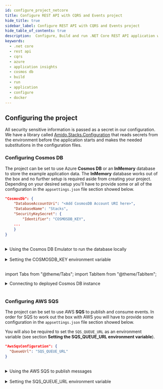 ```yaml
---
id: configure_project_netcore
title: Configure REST API with CQRS and Events project
hide_title: true
sidebar_label: Configure REST API with CQRS and Events project
hide_table_of_contents: true
description:  Configure, Build and run .NET Core REST API application with CQRS on local and docker container
keywords:
  - .net core
  - rest api
  - cqrs
  - azure
  - application insights
  - cosmos db
  - build
  - run
  - application
  - configure
  - docker
---
```



## Configuring the project

All security sensitive information is passed as a secret in our configuration. We have a library called [Amido.Stacks.Configuration](https://github.com/amido/stacks-dotnet-packages-configuration) that reads secrets from the environment before the application starts and makes the needed substitutions in the configuration files.

### Configuring Cosmos DB

The project can be set to use Azure **Cosmos DB** or an **InMemory** database to store the example application data. The **InMemory** database works out of the box and no further setup is required aside from creating your project. Depending on your desired setup you'll have to provide some or all of the configuration in the `appsettings.json` file section showed below.

```json title="<PROJECT-NAME>/src/api/xxAMIDOxx.xxSTACKSxx.API/appsettings.json"
"CosmosDb": {
	"DatabaseAccountUri": "<Add CosmosDB Account URI here>",
	"DatabaseName": "Stacks",
	"SecurityKeySecret": {
		"Identifier": "COSMOSDB_KEY",
	...
	}
}
```

<br />

<details>
<summary>Using the Cosmos DB Emulator to run the database locally</summary>

<div>

For running on local environments (Windows/Linux/macOS) please follow the [instructions provided by Microsoft.](https://docs.microsoft.com/en-us/azure/cosmos-db/local-emulator?tabs=ssl-netstd21)

1. Navigate to the local Cosmos DB URL in your browser as indicated in the documentation given in the above link.

2. Identify the **Primary Key**. Please refer to the field in the screenshot below. ![CosmosDB](/img/cosmosdb_emulator_3.png)

3. Cosmos DB has to contain a fixed structure depending on your project. Create a collection `Stacks` (this corresponds to `DatabaseName` in the `appsettings.json` file) with a container id `Menu` (name of domain object) and the partition key `/id`. Keep in mind that if you've changed the domain (default being `Menu`), you have to supply your own domain when creating the container.

![CosmosDB](/img/cosmosdb_emulator_1.png)

:::note CosmosDb environment variable

To interact with CosmosDb there is a environment variable called `COSMOSDB_KEY` that needs to be set before running your application. This variable holds the value of the **Primary Key** you got from step 2. Please see the next section on details of how to set it on your machine.

:::

</div>
</details>

<br />

<details>
<summary>Setting the COSMOSDB_KEY environment variable</summary>
<div>


<Tabs
defaultValue="windows"
values={[
{label: 'Windows', value: 'windows'},
{label: 'Unix', value: 'unix'}
]}>
<TabItem value="windows">

There are a couple of different ways to set the environment variable

## Using Powershell

You can use `Powershell` with administrator privileges to execute the command below. Substitute `<PRIMARY-KEY-HERE>` with your own key.

```powershell title="Run PS command to add the COSMOSDB_KEY system variable"
[Environment]::SetEnvironmentVariable("COSMOSDB_KEY", "<PRIMARY-KEY-HERE>", [EnvironmentVariableTarget]::Machine)
```

## Using Visual Studio

1. Open the project in Visual Studio. The solution file is located at `src/api/xxAMIDOxx.xxSTACKSxx.API.sln`.

2. Add **COSMOSDB_KEY** environment variable to the **launchSettings.json** file generated by Visual Studio and add the Cosmos DB Primary Key value.

```json title="src/api/xxAMIDOxx.xxSTACKSxx.API/properties/launchSettings.json"
{
  ...
  "profiles": {
    "xxAMIDOxx.xxSTACKSxx.API": {
      "environmentVariables": {
        "ASPNETCORE_ENVIRONMENT": "Development",
        "COSMOSDB_KEY": "<PRIMARY-KEY-HERE>"
        ...
      }
    }
  }
}
```

## Using VSCode

If you're using VSCode that means you'll have a `launch.json` file generated when you try to run the project. In that file there's an `env` section where you can put environment variables for the current session.

```json title="launch.json"
"env": {
	...
    "COSMOSDB_KEY": "<PRIMARY-KEY-HERE>",
    ...
}
```

:::note Note on usage

The variable is referenced in **appsettings.json**. As mentioned in the beginning section of this page this environment variable name will be substituted with the actual value on startup.

```json title="src/api/xxAMIDOxx.xxSTACKSxx.API/appsettings.json"
"CosmosDb": {
    ...
    "SecurityKeySecret": {
        "Identifier": "COSMOSDB_KEY",
        ...
    }
}
```

:::

</TabItem>
<TabItem value="unix">

There are a couple of different ways to set the environment variable

## Using terminal

You can use the `terminal` to execute the command below. Substitute `<PRIMARY-KEY-HERE>` with your own key. This will set the environment variable only for the current session of your terminal.

```shell title="Run terminal command to add the COSMOSDB_KEY system variable"
export COSMOSDB_KEY=<PRIMARY-KEY-HERE>
```

To set the environment variable permanently on your system you'll have to edit your `bash_profile` or `.zshenv` file depending on which shell are you using.

```shell title="Example for setting env variable in .zchenv"
echo 'export COSMOSDB_KEY=<PRIMARY-KEY-HERE>' >> ~/.zshenv
```

## Using Visual Studio Code

If you're using VSCode that means you'll have a `launch.json` file generated when you try to run the project. In that file there's an `env` section where you can put environment variables for the current session.

```json title="launch.json"
"env": {
	...
    "COSMOSDB_KEY": "<PRIMARY-KEY-HERE>",
    ...
}
```

:::note Note on usage

The variable is referenced in **appsettings.json**. As mentioned in the beginning section of this page this environment variable name will be substituted with the actual value on startup.

```json title="src/api/xxAMIDOxx.xxSTACKSxx.API/appsettings.json"
"CosmosDb": {
    ...
    "SecurityKeySecret": {
        "Identifier": "COSMOSDB_KEY",
        ...
    }
}
```

:::
</TabItem>
</Tabs>
</div>
</details>

<br />

import Tabs from "@theme/Tabs";
import TabItem from "@theme/TabItem";

<details>
<summary>Connecting to deployed Cosmos DB instance</summary>

<div>
When choosing not to run the CosmosDB locally via the emulator, further configuration needs to be changed in the `appsettings.json` file.

Aside from setting the `COSMOSDB_KEY` as an environment variable (described in the previous section), you'll have to set the CosmosDB URI parameter `DatabaseAccountUri` as well.

```json title="<PROJECT-NAME>/src/api/xxAMIDOxx.xxSTACKSxx.API/appsettings.json"
"CosmosDb": {
	"DatabaseAccountUri": "<Add CosmosDB Account URI here>",
	"DatabaseName": "Stacks",
	"SecurityKeySecret": {
		"Identifier": "COSMOSDB_KEY",
	...
	}
}
```

</div>
</details>

<br />

### Configuring AWS SQS

The project can be set to use AWS **SQS** to publish and consume events. In order for SQS to work out the box with AWS you will have to provide some configuration in the `appsettings.json` file section showed below.

You will also be required to set the `SQS_QUEUE_URL` as an environment variable (see section **Setting the SQS_QUEUE_URL environment variable**).

```json title="<PROJECT-NAME>/src/api/xxAMIDOxx.xxSTACKSxx.API/appsettings.json"
"AwsSqsConfiguration": {
  "QueueUrl": "SQS_QUEUE_URL"
}
```

<br />

<details>
<summary>Using the AWS SQS to publish messages</summary>

<div>

For running on local environments you will still require a version of AWS SQS running on AWS cloud.

1. Navigate to the SQS Queue in your browser.

2. Identify the **URL**. This is located within: Amazon SQS --> Queues --> queue-name (e.g. stacks-dev) --> URL

3. Apply the **URL** obtained to the environmental variable called `SQS_QUEUE_URL` (Please see the next section on details of how to set it on your machine). 

4. Run your application and carry out some event worth actions (create domain objects, retrieve domain objects, delete domain objects etc...). Any time you carry out an action which should raise an event, there will be an event raised within your AWS SQS queue. 

5. Navigate to the SQS Queue in your browser and select `Send and receive messages`. Select `Poll for messages` and see all the events raised.

</div>
</details>

<br />

<details>
<summary>Setting the SQS_QUEUE_URL environment variable</summary>
<div>


<Tabs
defaultValue="windows"
values={[
{label: 'Windows', value: 'windows'},
{label: 'Unix', value: 'unix'}
]}>
<TabItem value="windows">

There are a couple of different ways to set the environment variable

## Using Powershell

You can use `Powershell` with administrator privileges to execute the command below. Substitute `<SQS-QUEUE-URL-HERE>` with your own key.

```powershell title="Run PS command to add the SQS_QUEUE_URL system variable"
[Environment]::SetEnvironmentVariable("SQS_QUEUE_URL", "<SQS-QUEUE-URL-HERE>", [EnvironmentVariableTarget]::Machine)
```

## Using Visual Studio

1. Open the project in Visual Studio. The solution file is located at `src/api/xxAMIDOxx.xxSTACKSxx.API.sln`.

2. Add **COSMOSDB_KEY** environment variable to the **launchSettings.json** file generated by Visual Studio and add the Cosmos DB Primary Key value.

```json title="src/api/xxAMIDOxx.xxSTACKSxx.API/properties/launchSettings.json"
{
  ...
  "profiles": {
    "xxAMIDOxx.xxSTACKSxx.API": {
      "environmentVariables": {
        "ASPNETCORE_ENVIRONMENT": "Development",
        "SQS_QUEUE_URL": "<SQS-QUEUE-URL-HERE>"
        ...
      }
    }
  }
}
```

## Using VSCode

If you're using VSCode that means you'll have a `launch.json` file generated when you try to run the project. In that file there's an `env` section where you can put environment variables for the current session.

```json title="launch.json"
"env": {
	...
    "SQS_QUEUE_URL": "<SQS-QUEUE-URL-HERE>",
    ...
}
```

:::note Note on usage

The variable is referenced in **appsettings.json**. As mentioned in the beginning section of this page this environment variable name will be substituted with the actual value on startup.

```json title="src/api/xxAMIDOxx.xxSTACKSxx.API/appsettings.json"
"AwsSqsConfiguration": {
  "QueueUrl": "SQS_QUEUE_URL"
}
```

:::

</TabItem>
<TabItem value="unix">

There are a couple of different ways to set the environment variable

## Using terminal

You can use the `terminal` to execute the command below. Substitute `<SQS-QUEUE-URL-HERE>` with your own key. This will set the environment variable only for the current session of your terminal.

```shell title="Run terminal command to add the SQS_QUEUE_URL system variable"
export SQS_QUEUE_URL=<SQS-QUEUE-URL-HERE>
```

To set the environment variable permanently on your system you'll have to edit your `bash_profile` or `.zshenv` file depending on which shell are you using.

```shell title="Example for setting env variable in .zchenv"
echo 'export SQS_QUEUE_URL=<SQS-QUEUE-URL-HERE>' >> ~/.zshenv
```

## Using Visual Studio Code

If you're using VSCode that means you'll have a `launch.json` file generated when you try to run the project. In that file there's an `env` section where you can put environment variables for the current session.

```json title="launch.json"
"env": {
	...
    "SQS_QUEUE_URL": "<SQS-QUEUE-URL-HERE>",
    ...
}
```

:::note Note on usage

The variable is referenced in **appsettings.json**. As mentioned in the beginning section of this page this environment variable name will be substituted with the actual value on startup.

```json title="src/api/xxAMIDOxx.xxSTACKSxx.API/appsettings.json"
"AwsSqsConfiguration": {
  "QueueUrl": "SQS_QUEUE_URL"
}
```

:::
</TabItem>
</Tabs>
</div>
</details>